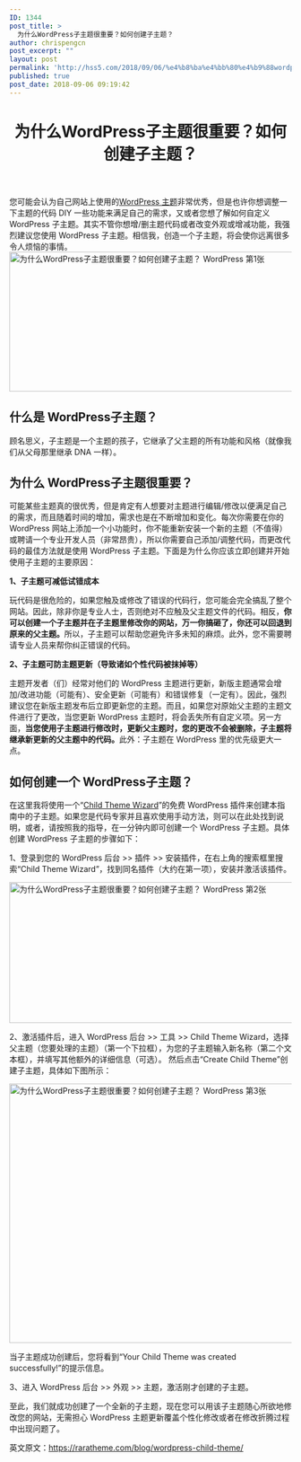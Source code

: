 ```yaml
---
ID: 1344
post_title: >
  为什么WordPress子主题很重要？如何创建子主题？
author: chrispengcn
post_excerpt: ""
layout: post
permalink: 'http://hss5.com/2018/09/06/%e4%b8%ba%e4%bb%80%e4%b9%88wordpress%e5%ad%90%e4%b8%bb%e9%a2%98%e5%be%88%e9%87%8d%e8%a6%81%ef%bc%9f%e5%a6%82%e4%bd%95%e5%88%9b%e5%bb%ba%e5%ad%90%e4%b8%bb%e9%a2%98%ef%bc%9f/'
published: true
post_date: 2018-09-06 09:19:42
---
```

<header class="entry-header">
<h1 class="entry-title">为什么WordPress子主题很重要？如何创建子主题？</h1>
</header>
<div class="entry-content">
<div class="single-content">
<div class="article-zabc"></div>
您可能会认为自己网站上使用的<a href="https://boke112.com/5000.html" target="_blank" rel="noopener">WordPress 主题</a>非常优秀，但是也许你想调整一下主题的代码 DIY 一些功能来满足自己的需求，又或者您想了解如何自定义 WordPress 子主题。其实不管你想增/删主题代码或者改变外观或增减功能，我强烈建议您使用 WordPress 子主题。相信我，创造一个子主题，将会使你远离很多令人烦恼的事情。

<img class="alignnone size-full wp-image-1865" src="http://hss5.com/wp-content/uploads/2019/01/180626_childtheme.jpg" width="600" height="249" alt="为什么WordPress子主题很重要？如何创建子主题？ WordPress 第1张" title="为什么WordPress子主题很重要？如何创建子主题？ WordPress 第1张-boke112导航" />
<h2><strong>什么是 WordPress</strong><strong>子主题？</strong></h2>
顾名思义，子主题是一个主题的孩子，它继承了父主题的所有功能和风格（就像我们从父母那里继承 DNA 一样）。
<h2><strong>为什么 WordPress</strong><strong>子主题很重要？</strong></h2>
可能某些主题真的很优秀，但是肯定有人想要对主题进行编辑/修改以便满足自己的需求，而且随着时间的增加，需求也是在不断增加和变化。每次你需要在你的 WordPress 网站上添加一个小功能时，你不能重新安装一个新的主题（不值得）或聘请一个专业开发人员（非常昂贵），所以你需要自己添加/调整代码，而更改代码的最佳方法就是使用 WordPress 子主题。下面是为什么你应该立即创建并开始使用子主题的主要原因：

<strong>1</strong><strong>、子主题可减低试错成本</strong>

玩代码是很危险的，如果您触及或修改了错误的代码行，您可能会完全搞乱了整个网站。因此，除非你是专业人士，否则绝对不应触及父主题文件的代码。相反，<strong>你可以创建一个子主题并在子主题里修改你的网站，万一你搞砸了，你还可以回退到原来的父主题。</strong>所以，子主题可以帮助您避免许多未知的麻烦。此外，您不需要聘请专业人员来帮你纠正错误的代码。

<strong>2</strong><strong>、子主题可防主题更新（导致诸如个性代码被抹掉等）</strong>

主题开发者（们）经常对他们的 WordPress 主题进行更新，新版主题通常会增加/改进功能（可能有）、安全更新（可能有）和错误修复（一定有）。因此，强烈建议您在新版主题发布后立即更新您的主题。而且，如果您对原始父主题的主题文件进行了更改，当您更新 WordPress 主题时，将会丢失所有自定义项。另一方面，<strong>当您使用子主题进行修改时，更新父主题时，您的更改不会被删除，子主题将继承新更新的父主题中的代码。</strong>此外：子主题在 WordPress 里的优先级更大一点。
<h2><strong>如何创建一个 WordPress</strong><strong>子主题？</strong></h2>
在这里我将使用一个“<a href="https://wordpress.org/plugins/child-theme-wizard/" target="_blank" rel="external nofollow noopener">Child Theme Wizard</a>”的免费 WordPress 插件来创建本指南中的子主题。如果您是代码专家并且喜欢使用手动方法，则可以在此处找到说明，或者，请按照我的指导，在一分钟内即可创建一个 WordPress 子主题。具体创建 WordPress 子主题的步骤如下：

1、登录到您的 WordPress 后台 &gt;&gt; 插件 &gt;&gt; 安装插件，在右上角的搜索框里搜索“Child Theme Wizard”，找到同名插件（大约在第一项），安装并激活该插件。

<img class="alignnone size-full wp-image-1866" src="http://hss5.com/wp-content/uploads/2019/01/180626_childtheme1.jpg" width="640" height="251" alt="为什么WordPress子主题很重要？如何创建子主题？ WordPress 第2张" title="为什么WordPress子主题很重要？如何创建子主题？ WordPress 第2张-boke112导航" />

2、激活插件后，进入 WordPress 后台 &gt;&gt; 工具 &gt;&gt; Child Theme Wizard，选择父主题（您要处理的主题）（第一个下拉框），为您的子主题输入新名称（第二个文本框），并填写其他额外的详细信息（可选）。 然后点击“Create Child Theme”创建子主题，具体如下图所示：

<img class="alignnone size-full wp-image-1867" src="http://hss5.com/wp-content/uploads/2019/01/180626_childtheme2.jpg" width="592" height="462" alt="为什么WordPress子主题很重要？如何创建子主题？ WordPress 第3张" title="为什么WordPress子主题很重要？如何创建子主题？ WordPress 第3张-boke112导航" />

当子主题成功创建后，您将看到“Your Child Theme was created successfully!”的提示信息。

3、进入 WordPress 后台 &gt;&gt; 外观 &gt;&gt; 主题，激活刚才创建的子主题。

至此，我们就成功创建了一个全新的子主题，现在您可以用该子主题随心所欲地修改您的网站，无需担心 WordPress 主题更新覆盖个性化修改或者在修改折腾过程中出现问题了。

英文原文：https://raratheme.com/blog/wordpress-child-theme/

</div>
</div>